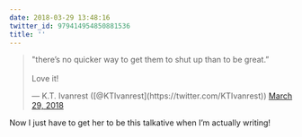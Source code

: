 ```yaml
---
date: 2018-03-29 13:48:16
twitter_id: 979414954850881536
title: ''
---
```


<blockquote class="twitter-tweet"><p lang="en" dir="ltr">&quot;there’s no quicker way to get them to shut up than to be great.”<br><br>Love it!</p>&mdash; K.T. Ivanrest ([@KTIvanrest](https://twitter.com/KTIvanrest)) <a href="https://twitter.com/KTIvanrest/status/979414808020832256?ref_src=twsrc%5Etfw">March 29, 2018</a></blockquote>
<script async src="https://platform.twitter.com/widgets.js" charset="utf-8"></script>

Now I just have to get her to be this talkative when I’m actually writing!
